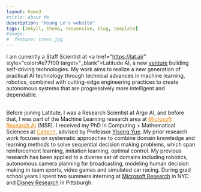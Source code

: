 ```yaml
---
layout: home3
#title: About Me
description: "Hoang Le's website"
tags: [Jekyll, theme, responsive, blog, template]
#image:
#  feature: trees.jpg
---
```

I am currently a Staff Scientist at <a href="https://lat.ai/" style="color:#e77f00 target="_blank">Latitude AI</a>, a new <a href="https://media.ford.com/content/fordmedia/fna/us/en/news/2023/03/02/ford-establishes-latitude-ai-to-develop-future-automated-driving.html" target="_blank">venture</a> building self-driving technologies. My work aims to realize a new generation of practical AI technology through technical advances in machine learning, robotics, combined with cutting-edge engineering practices to create autonomous systems that are progressively more intelligent and dependable.    

<br />
Before joining Latitute, I was a Research Scientist at Argo AI, and before that, I was part of the Machine Learning research area at <a href="https://www.microsoft.com/en-us/research/lab/microsoft-research-ai/"  style="color:#e77f00" target="_blank">Microsoft Research AI</a> (MSR). I received my PhD in Computing + Mathematical Sciences at <a href="https://www.caltech.edu/" style="color:#e77f00" target="_blank">Caltech</a>, advised by Professor <a href="http://www.yisongyue.com/" target="_blank">Yisong Yue</a>. My prior research work focuses on systematic approaches to combine domain knowledge and learning methods to solve sequential decision making problems, which span reinforcement learning, imitation learning, optimal control. My previous research has been applied to a diverse set of domains including robotics, autonomous camera planning for broadcasting, modeling human decision making in team sports, video games and simulated car racing. During grad school years I spent two summers interning at <a href="https://www.microsoft.com/en-us/research/lab/microsoft-research-new-york/" target="_blank">Microsoft Research</a> in NYC and <a href="https://www.disneyresearch.com/" target="_blank">Disney Research</a> in Pittsburgh. 


<!--
<br />
I'm interested in sequential decision problems: specifically, how to efficiently <em> integrate domain knowledge and structure into data-driven methods </em>. My research overlaps with reinforcement learning, imitation learning and optimal control. 

<br />
During grad school years I spent two summers interning at <a href="https://www.microsoft.com/en-us/research/lab/microsoft-research-new-york/" style="color:#e77f00" target="_blank">Microsoft Research</a> in NYC and <a href="https://www.disneyresearch.com/" style="color:#e77f00" target="_blank">Disney Research</a> in Pittsburgh. I was also supported by an Amazon AI Graduate fellowship.
-->
